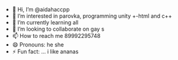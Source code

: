 - 👋 Hi, I’m @aidahaccpp
- 👀 I’m interested in parovka, programming unity +-html and c++
- 🌱 I’m currently learning all
- 💞️ I’m looking to collaborate on gay s
- 📫 How to reach me 89992295748
- 😄 Pronouns: he she 
- ⚡ Fun fact: ... i like ananas

<!---
aidahaccpp/aidahaccpp is a ✨ special ✨ repository because its `README.md` (this file) appears on your GitHub profile.
You can click the Preview link to take a look at your changes.
--->
